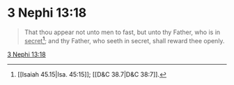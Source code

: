 # 3 Nephi 13:18

> That thou appear not unto men to fast, but unto thy Father, who is in <u>secret</u>[^a]; and thy Father, who seeth in secret, shall reward thee openly.

[3 Nephi 13:18](https://www.churchofjesuschrist.org/study/scriptures/bofm/3-ne/13?lang=eng&id=p18#p18)


[^a]: [[Isaiah 45.15|Isa. 45:15]]; [[D&C 38.7|D&C 38:7]].  
